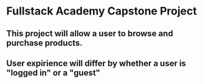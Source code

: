 # Fullstack Academy Capstone Project

## This project will allow a user to browse and purchase products.

## User expirience will differ by whether a user is "logged in" or a "guest"


